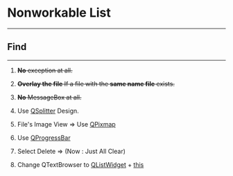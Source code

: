 # Nonworkable List
---
## Find
---
1. ~~__No__ exception at all.~~

2. ~~__Overlay the file__ If a file with the __same name file__ exists.~~

3. ~~__No__ MessageBox at all.~~

4. Use [QSplitter](https://wikidocs.net/32154) Design.

5. File's Image View => Use [QPixmap](https://wikidocs.net/33768)

6. Use [QProgressBar](https://wikidocs.net/21941)

7. Select Delete => (Now : Just All Clear)

9. Change QTextBrowser to [QListWidget](https://pythonbasics.org/pyqt-list-box/) + [this](https://wikidocs.net/35496)
